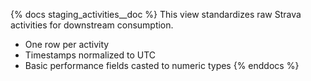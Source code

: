 {% docs staging_activities__doc %}
This view standardizes raw Strava activities for downstream consumption.
- One row per activity
- Timestamps normalized to UTC
- Basic performance fields casted to numeric types
{% enddocs %}